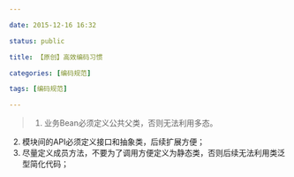 ```yaml
---

date: 2015-12-16 16:32

status: public

title: 【原创】高效编码习惯

categories: [编码规范]

tags: [编码规范]

---
```


> 1. 业务Bean必须定义公共父类，否则无法利用多态。
2. 模块间的API必须定义接口和抽象类，后续扩展方便；
3. 尽量定义成员方法，不要为了调用方便定义为静态类，否则后续无法利用类泛型简化代码；